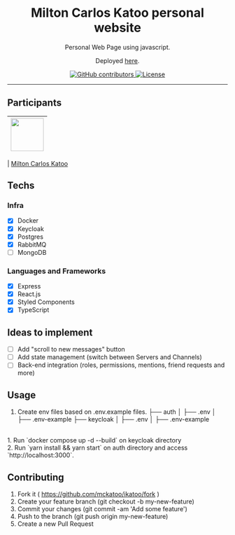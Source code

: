<h1 align="center">
Milton Carlos Katoo personal website
</h1>

<p align="center">Personal Web Page using javascript.</p>
<p align="center">Deployed <a href="https://www.ikatoo.com.br/">here</a>.</p>

<p align="center">
  <a href="https://github.com/mckatoo/ikatoo/graphs/contributors">
  <img alt="GitHub contributors" src="https://img.shields.io/github/contributors/mckatoo/ikatoo?color=%23FF2A2A&logoColor=%23FF2A2A&style=flat" alt="Contributors">
  </a>
  <a href="https://opensource.org/licenses/MIT">
    <img src="https://img.shields.io/github/license/mckatoo/ikatoo?color=%23FF2A2A&logo=mit&style=flat" alt="License">
  </a>
</p>

<hr>

## Participants

| [<img src="https://avatars.githubusercontent.com/u/7876852?v=4" width="75px;"/>](https://github.com/mckatoo) |
| :------------------------------------------------------------------------------------------------------------------------: |


| [Milton Carlos Katoo](https://github.com/mckatoo)

## Techs

### Infra
  - [x] Docker
  - [x] Keycloak
  - [x] Postgres
  - [X] RabbitMQ
  - [ ] MongoDB

### Languages and Frameworks
  - [x] Express
  - [x] React.js
  - [x] Styled Components
  - [x] TypeScript

## Ideas to implement

- [ ] Add "scroll to new messages" button
- [ ] Add state management (switch between Servers and Channels)
- [ ] Back-end integration (roles, permissions, mentions, friend requests and more)

## Usage

1. Create env files based on .env.example files.
├── auth
│   ├── .env
│   ├── .env-example
├── keycloak
│   ├── .env
│   ├── .env-example
<br />
1. Run `docker compose up -d --build` on keycloak directory<br />
2. Run `yarn install && yarn start` on auth directory and access `http://localhost:3000`.<br />

## Contributing

1. Fork it ( https://github.com/mckatoo/ikatoo/fork )
2. Create your feature branch (git checkout -b my-new-feature)
3. Commit your changes (git commit -am 'Add some feature')
4. Push to the branch (git push origin my-new-feature)
5. Create a new Pull Request
